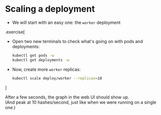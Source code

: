 # Scaling a deployment

- We will start with an easy one: the `worker` deployment

.exercise[

- Open two new terminals to check what's going on with pods and deployments:
  ```bash
  kubectl get pods -w
  kubectl get deployments -w
  ```

<!-- ```keys ^C``` -->

- Now, create more `worker` replicas:
  ```bash
  kubectl scale deploy/worker --replicas=10
  ```

]

After a few seconds, the graph in the web UI should show up.
<br/>
(And peak at 10 hashes/second, just like when we were running on a single one.)